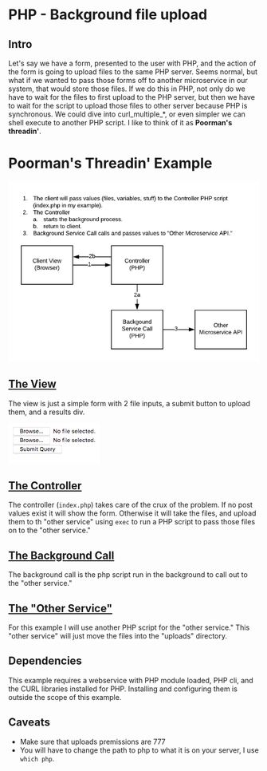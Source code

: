 # PHP - Background file upload

## Intro

Let's say we have a form, presented to the user with PHP, and the action of the form is going to upload files to the same PHP server.  Seems normal, but what if we wanted to pass those forms off to another microservice in our system, that would store those files.  If we do this in PHP, not only do we have to wait for the files to first upload to the PHP server, but then we have to wait for the script to upload those files to other server because PHP is synchronous.  We could dive into curl_multiple_*, or even simpler we can shell execute to another PHP script.  I like to think of it as **Poorman's threadin'**.

# Poorman's Threadin' Example

![flow](flow.png)

## [The View](index.php)

The view is just a simple form with 2 file inputs, a submit button to upload them, and a results div.

![view image](view.png)

## [The Controller](index.php)

The controller (`index.php`) takes care of the crux of the problem.  If no post values exist it will show the form.  Otherwise it will take the files, and upload them to th "other service" using `exec` to run a PHP script to pass those files on to the "other service."  

## [The Background Call](call_service.php)

The background call is the php script run in the background to call out to the "other service."

## [The "Other Service"](upload.php)

For this example I will use another PHP script for the "other service."  This "other service" will just move the files into the "uploads" directory.  

## Dependencies

This example requires a webservice with PHP module loaded, PHP cli, and the CURL libraries installed for PHP.  Installing and configuring them is outside the scope of this example.

## Caveats

- Make sure that uploads premissions are 777
- You will have to change the path to php to what it is on your server, I use `which php`.
